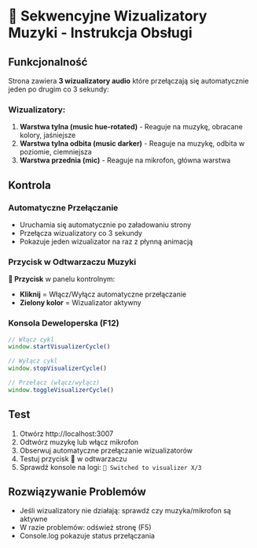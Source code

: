# 🌊 Sekwencyjne Wizualizatory Muzyki - Instrukcja Obsługi

## Funkcjonalność
Strona zawiera **3 wizualizatory audio** które przełączają się automatycznie jeden po drugim co 3 sekundy:

### Wizualizatory:
1. **Warstwa tylna (music hue-rotated)** - Reaguje na muzykę, obracane kolory, jaśniejsze
2. **Warstwa tylna odbita (music darker)** - Reaguje na muzykę, odbita w poziomie, ciemniejsza  
3. **Warstwa przednia (mic)** - Reaguje na mikrofon, główna warstwa

## Kontrola

### Automatyczne Przełączanie
- Uruchamia się automatycznie po załadowaniu strony
- Przełącza wizualizatory co 3 sekundy
- Pokazuje jeden wizualizator na raz z płynną animacją

### Przycisk w Odtwarzaczu Muzyki
**🌊 Przycisk** w panelu kontrolnym:
- **Kliknij** = Włącz/Wyłącz automatyczne przełączanie
- **Zielony kolor** = Wizualizator aktywny

### Konsola Deweloperska (F12)
```javascript
// Włącz cykl
window.startVisualizerCycle()

// Wyłącz cykl  
window.stopVisualizerCycle()

// Przełącz (włącz/wyłącz)
window.toggleVisualizerCycle()
```

## Test
1. Otwórz http://localhost:3007
2. Odtwórz muzykę lub włącz mikrofon  
3. Obserwuj automatyczne przełączanie wizualizatorów
4. Testuj przycisk 🌊 w odtwarzaczu
5. Sprawdź konsole na logi: `🎵 Switched to visualizer X/3`

## Rozwiązywanie Problemów
- Jeśli wizualizatory nie działają: sprawdź czy muzyka/mikrofon są aktywne
- W razie problemów: odśwież stronę (F5)
- Console.log pokazuje status przełączania
